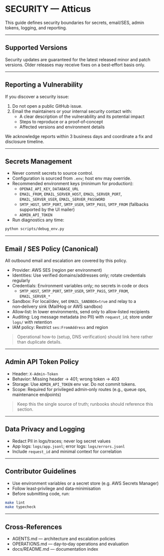 # SECURITY — Atticus

This guide defines security boundaries for secrets, email/SES, admin tokens, logging, and reporting.

---

## Supported Versions

Security updates are guaranteed for the latest released minor and patch versions.
Older releases may receive fixes on a best‑effort basis only.

---

## Reporting a Vulnerability

If you discover a security issue:

1. Do not open a public GitHub issue.
2. Email the maintainers or your internal security contact with:
   - A clear description of the vulnerability and its potential impact
   - Steps to reproduce or a proof‑of‑concept
   - Affected versions and environment details

We acknowledge reports within 3 business days and coordinate a fix and disclosure timeline.

---

## Secrets Management

- Never commit secrets to source control.
- Configuration is sourced from `.env`; host env may override.
- Recommended environment keys (minimum for production):
  - `OPENAI_API_KEY`, `DATABASE_URL`
  - `EMAIL_FROM`, `EMAIL_SERVER_HOST`, `EMAIL_SERVER_PORT`, `EMAIL_SERVER_USER`, `EMAIL_SERVER_PASSWORD`
  - `SMTP_HOST`, `SMTP_PORT`, `SMTP_USER`, `SMTP_PASS`, `SMTP_FROM` (fallbacks supported by the UI mailer)
  - `ADMIN_API_TOKEN`
- Run diagnostics any time:

```bash
python scripts/debug_env.py
```

---

## Email / SES Policy (Canonical)

All outbound email and escalation are covered by this policy.

- Provider: AWS SES (region per environment)
- Identities: Use verified domains/addresses only; rotate credentials regularly
- Credentials: Environment variables only; no secrets in code or docs
  - `SMTP_HOST`, `SMTP_PORT`, `SMTP_USER`, `SMTP_PASS`, `SMTP_FROM`, `EMAIL_SERVER_*`
- Sandbox: For local/dev, set `EMAIL_SANDBOX=true` and relay to a non‑delivery sink (MailHog or AWS sandbox)
- Allow‑list: In lower environments, send only to allow‑listed recipients
- Auditing: Log message metadata (no PII) with `request_id`; store under `logs/` with retention
- IAM policy: Restrict `ses:FromAddress` and region

> Operational how‑to (setup, DNS verification) should link here rather than duplicate details.

---

## Admin API Token Policy

- Header: `X-Admin-Token`
- Behavior: Missing header → 401; wrong token → 403
- Storage: Use `ADMIN_API_TOKEN` env var. Do not commit tokens.
- Scope: Required for privileged admin‑only routes (e.g., queue ops, maintenance endpoints)

> Keep this the single source of truth; runbooks should reference this section.

---

## Data Privacy and Logging

- Redact PII in logs/traces; never log secret values
- App logs: `logs/app.jsonl`; error logs: `logs/errors.jsonl`
- Include `request_id` and minimal context for correlation

---

## Contributor Guidelines

- Use environment variables or a secret store (e.g. AWS Secrets Manager)
- Follow least‑privilege and data‑minimisation
- Before submitting code, run:

```bash
make lint
make typecheck
```

---

## Cross‑References

- AGENTS.md — architecture and escalation policies
- OPERATIONS.md — day‑to‑day operations and evaluation
- docs/README.md — documentation index

